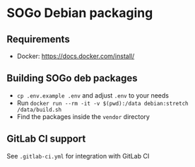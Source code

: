 # SOGo Debian packaging

## Requirements
+ Docker: https://docs.docker.com/install/

## Building SOGo deb packages
+ `cp .env.example .env` and adjust `.env` to your needs
+ Run `docker run --rm -it -v $(pwd):/data debian:stretch /data/build.sh`
+ Find the packages inside the `vendor` directory

## GitLab CI support
See `.gitlab-ci.yml` for integration with GitLab CI
